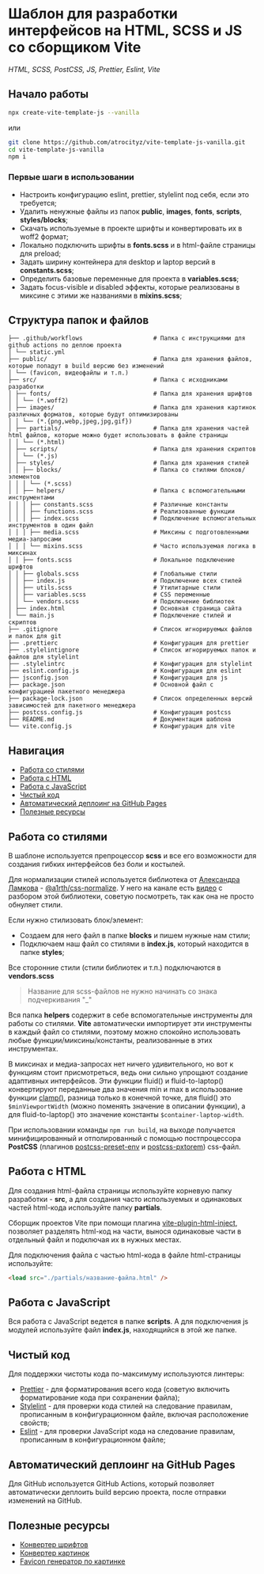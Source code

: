 # Шаблон для разработки интерфейсов на HTML, SCSS и JS со сборщиком Vite

_HTML, SCSS, PostCSS, JS, Prettier, Eslint, Vite_

## Начало работы

```zsh
npx create-vite-template-js --vanilla
```

или

```zsh
git clone https://github.com/atrocityz/vite-template-js-vanilla.git
cd vite-template-js-vanilla
npm i
```

### Первые шаги в использовании

- Настроить конфигурацию eslint, prettier, stylelint под себя, если это требуется;
- Удалить ненужные файлы из папок **public**, **images**, **fonts**, **scripts**, **styles/blocks**;
- Скачать используемые в проекте шрифты и конвертировать их в woff2 формат;
- Локально подключить шрифты в **fonts.scss** и в html-файле страницы для preload;
- Задать ширину контейнера для desktop и laptop версий в **constants.scss**;
- Определить базовые переменные для проекта в **variables.scss**;
- Задать focus-visible и disabled эффекты, которые реализованы в миксине с этими же названиями в **mixins.scss**;

## Структура папок и файлов

```
├── .github/workflows                    # Папка с инструкциями для github actions по деплою проекта
│ └── static.yml
├── public/                              # Папка для хранения файлов, которые попадут в build версию без изменений
│ └── (favicon, видеофайлы и т.п.)
├── src/                                 # Папка с исходниками разработки
│ ├── fonts/                             # Папка для хранения шрифтов
│ │ └── (*.woff2)
│ ├── images/                            # Папка для хранения картинок различных форматов, которые будут оптимизированы
│ │ └── (*.{png,webp,jpeg,jpg,gif})
│ ├── partials/                          # Папка для хранения частей html файлов, которые можно будет использовать в файле страницы
│ │ └── (*.html)
│ ├── scripts/                           # Папка для хранения скриптов
│ │ └── (*.js)
│ ├── styles/                            # Папка для хранения стилей
│ │ ├── blocks/                          # Папка со стилями блоков/элементов
│ │ │ └── (*.scss)
│ │ ├── helpers/                         # Папка с вспомогательными инструментами
│ │ │ ├── constants.scss                 # Различные константы
│ │ │ ├── functions.scss                 # Реализованные функции
│ │ │ ├── index.scss                     # Подключение вспомогательных инструментов в один файл
│ │ │ ├── media.scss                     # Миксины с подготовленными медиа-запросами
│ │ │ └── mixins.scss                    # Часто используемая логика в миксинах
│ │ ├── fonts.scss                       # Локальное подключение шрифтов
│ │ ├── globals.scss                     # Глобальные стили
│ │ ├── index.js                         # Подключение всех стилей
│ │ ├── utils.scss                       # Утилитарные стили
│ │ ├── variables.scss                   # CSS переменные
│ │ └── vendors.scss                     # Подключение библиотек
│ ├── index.html                         # Основная страница сайта
│ └── main.js                            # Подключение стилей и скриптов
├── .gitignore                           # Список игнорируемых файлов и папок для git
├── .prettierc                           # Конфигурация для prettier
├── .stylelintignore                     # Список игнорируемых папок и файлов для stylelint
├── .stylelintrc                         # Конфигурация для stylelint
├── eslint.config.js                     # Конфигурация для eslint
├── jsconfig.json                        # Конфигурация для js
├── package.json                         # Основной файл с конфигурацией пакетного менеджера
├── package-lock.json                    # Список определенных версий зависимостей для пакетного менеджера
├── postcss.config.js                    # Конфигурация postcss
├── README.md                            # Документация шаблона
└── vite.config.js                       # Конфигурация для vite
```

## Навигация

- [Работа со стилями](#работа-со-стилями)
- [Работа с HTML](#работа-с-html)
- [Работа с JavaScript](#работа-с-javascript)
- [Чистый код](#чистый-код)
- [Автоматический деплоинг на GitHub Pages](#автоматический-деплоинг-на-github-pages)
- [Полезные ресурсы](#полезные-ресурсы)

## Работа со стилями

В шаблоне используется препроцессор **scss** и все его возможности для создания гибких интерфейсов без боли и костылей.

Для нормализации стилей используется библиотека от [Александра Ламкова](https://www.youtube.com/@AleksanderLamkov) - [@a1rth/css-normalize](https://www.npmjs.com/package/@a1rth/css-normalize).
У него на канале есть [видео](https://www.youtube.com/watch?v=A4Y5VwXGG9g&t=268s) с разбором этой библиотеки, советую посмотреть, так как она не просто обнуляет стили.

Если нужно стилизовать блок/элемент:

- Создаем для него файл в папке **blocks** и пишем нужные нам стили;
- Подключаем наш файл со стилями в **index.js**, который находится в папке **styles**;

Все сторонние стили (стили библиотек и т.п.) подключаются в **vendors.scss**

> Название для scss-файлов не нужно начинать со знака подчеркивания "\_"

Вся папка **helpers** содержит в себе вспомогательные инструменты для работы со стилями.
**Vite** автоматически импортирует эти инструменты в каждый файл со стилями, поэтому можно спокойно использовать любые функции/миксины/константы, реализованные в этих инструментах.

В миксинах и медиа-запросах нет ничего удивительного, но вот к функциям стоит присмотреться, ведь они сильно упрощают создание адаптивных интерфейсов.
Эти функции fluid() и fluid-to-laptop() конвертируют переданные два значения min и max в использование функции [clamp()](https://developer.mozilla.org/en-US/docs/Web/CSS/clamp),
разница только в конечной точке, для fluid() это `$minViewportWidth` (можно поменять значение в описании функции), а для fluid-to-laptop() это значение константы `$container-laptop-width`.

При использовании команды `npm run build`, на выходе получается минифицированный и отполированный с помощью постпроцессора **PostCSS** (плагинов [postcss-preset-env](https://www.npmjs.com/package/postcss-preset-env) и [postcss-pxtorem](https://www.npmjs.com/package/postcss-pxtorem)) css-файл.

## Работа с HTML

Для создания html-файла страницы используйте корневую папку разработки - **src**, а для создания часто используемых и одинаковых частей html-кода используйте папку **partials**.

Сборщик проектов Vite при помощи плагина [vite-plugin-html-inject](https://github.com/donnikitos/vite-plugin-html-inject), позволяет разделять html-код на части, вынося одинаковые части в отдельный файл и подключая их в нужных местах.

Для подключения файла с частью html-кода в файле html-страницы используйте:

```html
<load src="./partials/название-файла.html" />
```

## Работа с JavaScript

Вся работа с JavaScript ведется в папке **scripts**. А для подключения js модулей используйте файл **index.js**, находящийся в этой же папке.

## Чистый код

Для поддержки чистоты кода по-максимуму используются линтеры:

- [Prettier](https://prettier.io/) - для форматирования всего кода (советую включить форматирование кода при сохранении файла);
- [Stylelint](https://stylelint.io/) - для проверки кода стилей на следование правилам, прописанным в конфигурационном файле, включая расположение свойств;
- [Eslint](https://eslint.org/) - для проверки JavaScript кода на следование правилам, прописанным в конфигурационном файле;

## Автоматический деплоинг на GitHub Pages

Для GitHub используется GitHub Actions, который позволяет автоматически деплоить build версию проекта, после отправки изменений на GitHub.

## Полезные ресурсы

- [Конвертер шрифтов](https://transfonter.org/)
- [Конвертер картинок](https://tinypng.com/)
- [Favicon генератор по картинке](https://favicon.io/favicon-converter/)
